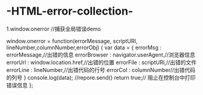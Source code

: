 # -HTML-error-collection-

1.window.onerror
//捕获全局错误demo

window.onerror = function(errorMessage, scriptURI, lineNumber,columnNumber,errorObj) { 
				var data  = {
						errorMsg : errorMessage,//出错的信息
						errorBrowser : navigator.userAgent,//浏览器信息
						errorUrl : window.location.href,//出错的位置
             					errorFile : scriptURI,//出错的文件
						errorLine : lineNumber,//出错代码的行号
						errorCol : columnNumber//出错代码的列号
					}
				  console.log(data); 
				  //repore.send()
		    return true;// 阻止在控制台中打印错误信息
};
